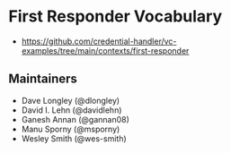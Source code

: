 # First Responder Vocabulary

- https://github.com/credential-handler/vc-examples/tree/main/contexts/first-responder

## Maintainers

- Dave Longley (@dlongley)
- David I. Lehn (@davidlehn)
- Ganesh Annan (@gannan08)
- Manu Sporny (@msporny)
- Wesley Smith (@wes-smith)
